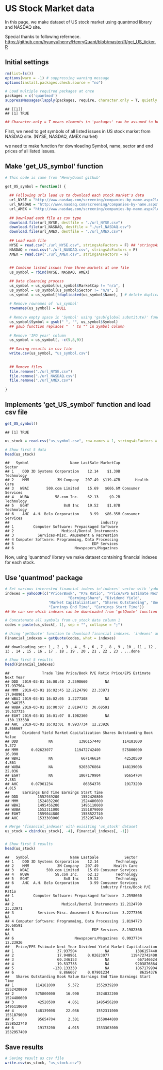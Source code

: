 US Stock Market data
================

In this page, we make dataset of US stock market using quantmod library and NASDAQ site.

Special thanks to following refernece. <https://github.com/hyunyulhenry/HenryQuant/blob/master/R/get_US_ticker.R>

Initial settings
----------------

``` r
rm(list=ls())
options(warn = -1) # suppressing warning message
options(install.packages.check.source = "no")

# Load multiple required packages at once
packages = c('quantmod')
suppressMessages(lapply(packages, require, character.only = T, quietly = TRUE)) 
```

    ## [[1]]
    ## [1] TRUE

``` r
## Character.only = T means elements in 'packages' can be assumed to be character stirngs.
```

First, we need to get symbols of all listed issues in US stock market from NASDAQ site. (NYSE, NASDAQ, AMEX market)

we need to make function for downloading Symbol, name, sector and end prices of all listed issues.

Make 'get\_US\_symbol' function
-------------------------------

``` r
# This code is came from 'HenryQuant github'

get_US_symbol = function() {
  
  ## Following urls lead us to download each stock market's data
  url_NYSE = "http://www.nasdaq.com/screening/companies-by-name.aspx?letter=0&exchange=nyse&render=download"
  url_NASDAQ = "http://www.nasdaq.com/screening/companies-by-name.aspx?letter=0&exchange=nasdaq&render=download"
  url_AMEX = "http://www.nasdaq.com/screening/companies-by-name.aspx?letter=0&exchange=amexe&render=download"
  
  ## Download each file as csv type
  download.file(url_NYSE, destfile = "./url_NYSE.csv")
  download.file(url_NASDAQ, destfile = "./url_NASDAQ.csv")
  download.file(url_AMEX, destfile = "./url_AMEX.csv")
  
  ## Load each file
  NYSE = read.csv("./url_NYSE.csv", stringsAsFactors = F) ## 'stringsAsFactors = F' prevents columns with strings from being converted to factors
  NASDAQ = read.csv("./url_NASDAQ.csv", stringsAsFactors = F)
  AMEX = read.csv("./url_AMEX.csv", stringsAsFactors = F)
  
  
  ## Combine listed issues from three markets at one file
  us_symbol = rbind(NYSE, NASDAQ, AMEX)

  ## Data cleansing process
  us_symbol = us_symbol[us_symbol$MarketCap != "n/a", ]
  us_symbol = us_symbol[us_symbol$Sector != "n/a", ] 
  us_symbol = us_symbol[!duplicated(us_symbol$Name), ] # delete duplicated rows with respect to 'Name' 
  
  # Remove rownames of 'us_symbol'
  rownames(us_symbol) = NULL
  
  # Remove empty space in 'Symbol' using 'gsub(global substitute)' function
  us_symbol$Symbol = gsub(" ", "", us_symbol$Symbol)
  ## gsub function replaces "  " to "" in Symbol column
  
  # Remove 'IPO year' column
  us_symbol = us_symbol[, -c(5,8,9)]

  ## Saving results in csv file
  write.csv(us_symbol, "us_symbol.csv")
  
  
  ## Remove files
  file.remove("./url_NYSE.csv")
  file.remove("./url_NASDAQ.csv")
  file.remove("./url_AMEX.csv")
  
}
```

Implements 'get\_US\_symbol' function and load csv file
-------------------------------------------------------

``` r
get_US_symbol()
```

    ## [1] TRUE

``` r
us_stock = read.csv("us_symbol.csv", row.names = 1, stringsAsFactors = F)

# Show first 5 data
head(us_stock)
```

    ##   Symbol                   Name LastSale MarketCap            Sector
    ## 1    DDD 3D Systems Corporation    12.14    $1.39B        Technology
    ## 2    MMM             3M Company   207.49  $119.47B       Health Care
    ## 3   WBAI        500.com Limited    15.69   $666.6M Consumer Services
    ## 4   WUBA            58.com Inc.    62.13     $9.2B        Technology
    ## 5   EGHT                8x8 Inc    19.52    $1.87B        Technology
    ## 6    AHC  A.H. Belo Corporation     3.99   $86.35M Consumer Services
    ##                                          industry
    ## 1         Computer Software: Prepackaged Software
    ## 2                      Medical/Dental Instruments
    ## 3           Services-Misc. Amusement & Recreation
    ## 4 Computer Software: Programming, Data Processing
    ## 5                                    EDP Services
    ## 6                            Newspapers/Magazines

Now, using 'quantmod' library we make dataset containing financial indexes for each stock.

Use 'quantmod' package
----------------------

``` r
# Set various interested financial indexs in'indexes' vector with 'yahooQF' function
indexes = yahooQF(c("Price/Book", "P/E Ratio", "Price/EPS Estimate Next Year",
                             "Earning/Share", "Dividend Yield", 
                    "Market Capitalization", "Shares Outstanding", "Book Value",
                    "Earnings End Time", "Earnings Start Time"))
## We can see which indexes can be downloaded from 'getQuote' function through run yahooQF()

# Concatenate all symbols from us_stock data column 1 
codes = paste(us_stock[, 1], sep = "", collapse = ";") 

# Using 'getQuote' function to download financial indexes. 'indexes' and 'codes' are uese as arguments. 
Financial_indexes = getQuote(codes, what = indexes)
```

    ## downloading set: 1 , 2 , 3 , 4 , 5 , 6 , 7 , 8 , 9 , 10 , 11 , 12 , 13 , 14 , 15 , 16 , 17 , 18 , 19 , 20 , 21 , 22 , 23 , ...done

``` r
# Show first 5 results
head(Financial_indexes)
```

    ##               Trade Time Price/Book P/E Ratio Price/EPS Estimate Next Year
    ## DDD  2019-03-01 16:00:40  2.2598660        NA                    37.937504
    ## MMM  2019-03-01 16:02:45 12.2124790  23.33971                    17.948961
    ## WBAI 2019-03-01 16:02:05  3.2277308        NA                    60.346153
    ## WUBA 2019-03-01 16:00:07  2.8194773  30.60591                    19.537735
    ## EGHT 2019-03-01 16:01:07  8.1982360        NA                  -130.133330
    ## AHC  2019-03-01 16:02:01  0.9937734  12.23926                     8.866667
    ##      Dividend Yield Market Capitalization Shares Outstanding Book Value
    ## DDD              NA            1386157440          114181000      5.372
    ## MMM      0.02623077          119472742400          575800000     16.990
    ## WBAI             NA             667146624           42520500      4.861
    ## WUBA             NA            9203876864          148139008     22.036
    ## EGHT             NA            1867179904           95654704      2.381
    ## AHC      0.07901234              86354376           19173200      4.015
    ##      Earnings End Time Earnings Start Time
    ## DDD         1552939200          1552420800
    ## MMM         1524832200          1524486600
    ## WBAI        1495456200          1495110600
    ## WUBA        1552311000          1551879000
    ## EGHT        1559044800          1558522740
    ## AHC         1533303000          1532957400

``` r
# Merge 'financial_indexes' with exisiting 'us_stock' dataset
us_stock = cbind(us_stock[, -4], Financial_indexes[, -1])


# Show first 5 results
head(us_stock)
```

    ##   Symbol                   Name LastSale            Sector
    ## 1    DDD 3D Systems Corporation    12.14        Technology
    ## 2    MMM             3M Company   207.49       Health Care
    ## 3   WBAI        500.com Limited    15.69 Consumer Services
    ## 4   WUBA            58.com Inc.    62.13        Technology
    ## 5   EGHT                8x8 Inc    19.52        Technology
    ## 6    AHC  A.H. Belo Corporation     3.99 Consumer Services
    ##                                          industry Price/Book P/E Ratio
    ## 1         Computer Software: Prepackaged Software  2.2598660        NA
    ## 2                      Medical/Dental Instruments 12.2124790  23.33971
    ## 3           Services-Misc. Amusement & Recreation  3.2277308        NA
    ## 4 Computer Software: Programming, Data Processing  2.8194773  30.60591
    ## 5                                    EDP Services  8.1982360        NA
    ## 6                            Newspapers/Magazines  0.9937734  12.23926
    ##   Price/EPS Estimate Next Year Dividend Yield Market Capitalization
    ## 1                    37.937504             NA            1386157440
    ## 2                    17.948961     0.02623077          119472742400
    ## 3                    60.346153             NA             667146624
    ## 4                    19.537735             NA            9203876864
    ## 5                  -130.133330             NA            1867179904
    ## 6                     8.866667     0.07901234              86354376
    ##   Shares Outstanding Book Value Earnings End Time Earnings Start Time
    ## 1          114181000      5.372        1552939200          1552420800
    ## 2          575800000     16.990        1524832200          1524486600
    ## 3           42520500      4.861        1495456200          1495110600
    ## 4          148139008     22.036        1552311000          1551879000
    ## 5           95654704      2.381        1559044800          1558522740
    ## 6           19173200      4.015        1533303000          1532957400

Save results
------------

``` r
# Saving result as csv file
write.csv(us_stock, "us_stock.csv")
```
